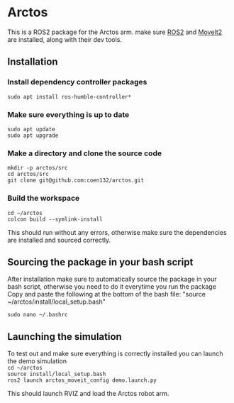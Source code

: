 # Arctos
This is a ROS2 package for the Arctos arm. make sure [ROS2](https://docs.ros.org/en/humble/Installation.html) and [MoveIt2](https://moveit.ros.org/install-moveit2/binary/) are installed, along with their dev tools.

## Installation
### Install dependency controller packages
`sudo apt install ros-humble-controller*`

### Make sure everything is up to date
`sudo apt update` \
`sudo apt upgrade`

### Make a directory and clone the source code
`mkdir -p arctos/src`\
`cd arctos/src`\
`git clone git@github.com:coen132/arctos.git`

### Build the workspace
`cd ~/arctos`\
`colcon build --symlink-install`

This should run without any errors, otherwise make sure the dependencies are installed and sourced correctly.

## Sourcing the package in your bash script
After installation make sure to automatically source the package in your bash script, otherwise you need to do it everytime you run the package
Copy and paste the following at the bottom of the bash file: "source ~/arctos/install/local_setup.bash"

`sudo nano ~/.bashrc`

## Launching the simulation

To test out and make sure everything is correctly installed you can launch the demo simulation \
`cd ~/arctos`\
`source install/local_setup.bash`\
`ros2 launch arctos_moveit_config demo.launch.py` 

This should launch RVIZ and load the Arctos robot arm. 

